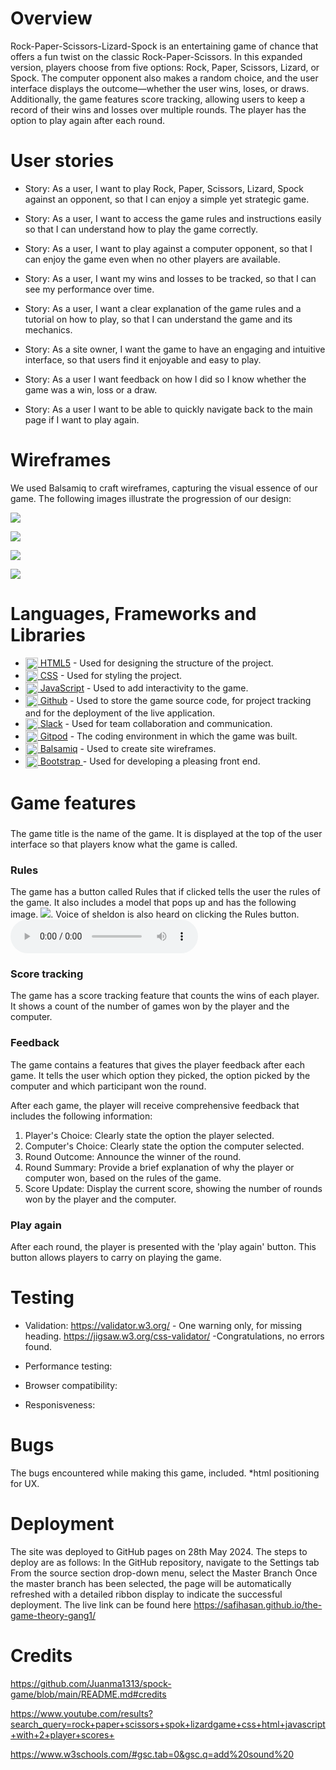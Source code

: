 # Overview
Rock-Paper-Scissors-Lizard-Spock is an entertaining game of chance that offers a fun twist on the classic Rock-Paper-Scissors. In this expanded version, players choose from five options: Rock, Paper, Scissors, Lizard, or Spock. The computer opponent also makes a random choice, and the user interface displays the outcome—whether the user wins, loses, or draws. Additionally, the game features score tracking, allowing users to keep a record of their wins and losses over multiple rounds. The player has the option to play again after each round.

# User stories

- Story: As a user, I want to play Rock, Paper, Scissors, Lizard, Spock against an opponent, so that I can enjoy a simple yet strategic game.

- Story: As a user, I want to access the game rules and instructions easily so that I can understand how to play the game correctly.

- Story: As a user, I want to play against a computer opponent, so that I can enjoy the game even when no other players are available.

- Story: As a user, I want my wins and losses to be tracked, so that I can see my performance over time.

- Story: As a user, I want a clear explanation of the game rules and a tutorial on how to play, so that I can understand the game and its mechanics.

- Story: As a site owner, I want the game to have an engaging and intuitive interface, so that users find it enjoyable and easy to play.

- Story: As a user I want feedback on how I did so I know whether the game was a win, loss or a draw.

- Story: As a user I want to be able to quickly navigate back to the main page if I want to play again.
#

# Wireframes

We used Balsamiq to craft wireframes, capturing the visual essence of our game. The following images illustrate the progression of our design:

![](/assets/Wireframes/firstview-basic-wireframe.png)

![](/assets/Wireframes/secondview-basic%20wireframe.png)

![](/assets/Wireframes/firstview-fullwireframe.png)

![](/assets/Wireframes/second-fullwireframe.png)

# Languages, Frameworks and Libraries

- <img src="./assets/icons/html5.svg" width="20px" align="top"><a href="https://en.wikipedia.org/wiki/HTML5"> HTML5</a> - Used for designing the structure of the project.
- <img src="./assets/icons/css3-alt.svg" width="20px" align="top"><a href="https://en.wikipedia.org/wiki/CSS"> CSS</a> - Used for styling the project. 
-  <img src="./assets/icons/javascript.png" width="20px" align="top"><a href="https://en.wikipedia.org/wiki/JavaScript"> JavaScript</a> - Used to add interactivity to the game.
- <img src="./assets/icons/github.png" width="20px" align="top"><a href="https://github.com/IrisSmok"> Github</a> - Used to store the game source code, for project tracking and for the deployment of the live application.
- <img src="./assets/icons/slack.svg" width="20px" align="top"><a href="https://en.wikipedia.org/wiki/HTML5"> <a href="https://en.wikipedia.org/wiki/Slack_(software)">Slack</a> - Used for team collaboration and communication.
- <img src="./assets/icons/gitpod.png" width="20px" align="top"><a href="https://www.gitpod.io/"> Gitpod</a> - The coding environment in which the game was built.
- <img src="./assets/icons/balsamiq.png" width="20px" align="top"><a href="https://balsamiq.com/"> Balsamiq</a> - Used to create site wireframes.
- <img src="./assets/icons/bootstrap-4.svg" width="20px" align="top"><a href="https://en.wikipedia.org/wiki/Bootstrap_(front-end_framework)"> Bootstrap </a> - Used for developing a pleasing front end.

# Game features

### 
The game title is the name of the game. It is displayed at the top of the user interface so that players know what the game is called.

### Rules
The game has a button called Rules that if clicked tells the user the rules of the game. It also includes a model that pops up and has the following image.
![](/assets/gallery/rock-paper-scissors-2072981.jpeg). Voice of sheldon is also heard on clicking the Rules button. <audio controls><source src="assets/sounds/rock-paper-scissors-lizard-spock-game-rules-rock-paper-scissors-lizard-spock-sheldon-big-bang-theory-101soundboards.mp3" type="audio/mpeg"> </audio>



### Score tracking
The game has a score tracking feature that counts the wins of each player. It shows a count of the number of games won by the player and the computer.

### Feedback
The game contains a features that gives the player feedback after each game. It tells the user which option they picked, the option picked by the computer and which participant won the round.

After each game, the player will receive comprehensive feedback that includes the following information:

1. Player's Choice: Clearly state the option the player selected.
2. Computer's Choice: Clearly state the option the computer selected.
3. Round Outcome: Announce the winner of the round.
4. Round Summary: Provide a brief explanation of why the player or computer won, based on the rules of the game.
5. Score Update: Display the current score, showing the number of rounds won by the player and the computer.

### Play again
After each round, the player is presented with the 'play again' button. This button allows players to carry on playing the game.

# Testing

- Validation:
https://validator.w3.org/  - One warning only, for missing heading.
https://jigsaw.w3.org/css-validator/   -Congratulations, no errors found.

- Performance testing:

- Browser compatibility:

- Responisveness:

# Bugs
The bugs encountered while making this game, included.
*html positioning for UX.


# Deployment
The site was deployed to GitHub pages on 28th May 2024. The steps to deploy are as follows: In the GitHub repository, navigate to the Settings tab From the source section drop-down menu, select the Master Branch Once the master branch has been selected, the page will be automatically refreshed with a detailed ribbon display to indicate the successful deployment. The live link can be found here https://safihasan.github.io/the-game-theory-gang1/

# Credits
https://github.com/Juanma1313/spock-game/blob/main/README.md#credits

https://www.youtube.com/results?search_query=rock+paper+scissors+spok+lizardgame+css+html+javascript+with+2+player+scores+

https://www.w3schools.com/#gsc.tab=0&gsc.q=add%20sound%20